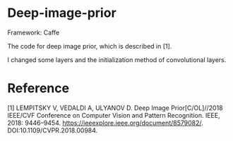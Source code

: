 # Deep-image-prior
Framework: Caffe 

The code for deep image prior, which is described in [1]. 

I changed some layers and the initialization method of convolutional layers.



# Reference
[1] LEMPITSKY V, VEDALDI A, ULYANOV D. Deep Image Prior[C/OL]//2018 IEEE/CVF Conference on Computer Vision and Pattern Recognition. IEEE, 2018: 9446–9454. https://ieeexplore.ieee.org/document/8579082/. DOI:10.1109/CVPR.2018.00984.

